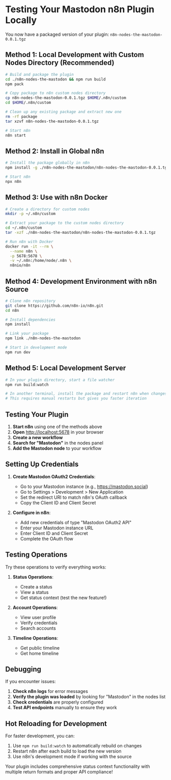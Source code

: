 # Testing Your Mastodon n8n Plugin Locally

You now have a packaged version of your plugin: `n8n-nodes-the-mastodon-0.0.1.tgz`

## Method 1: Local Development with Custom Nodes Directory (Recommended)

```bash
# Build and package the plugin
cd ./n8n-nodes-the-mastodon && npm run build
npm pack

# Copy package to n8n custom nodes directory
cp n8n-nodes-the-mastodon-0.0.1.tgz $HOME/.n8n/custom
cd $HOME/.n8n/custom

# Clean up any existing package and extract new one
rm -rf package
tar xzvf n8n-nodes-the-mastodon-0.0.1.tgz

# Start n8n
n8n start
```

## Method 2: Install in Global n8n

```bash
# Install the package globally in n8n
npm install -g ./n8n-nodes-the-mastodon/n8n-nodes-the-mastodon-0.0.1.tgz

# Start n8n
npx n8n
```

## Method 3: Use with n8n Docker

```bash
# Create a directory for custom nodes
mkdir -p ~/.n8n/custom

# Extract your package to the custom nodes directory
cd ~/.n8n/custom
tar -xzf ./n8n-nodes-the-mastodon/n8n-nodes-the-mastodon-0.0.1.tgz

# Run n8n with Docker
docker run -it --rm \
  --name n8n \
  -p 5678:5678 \
  -v ~/.n8n:/home/node/.n8n \
  n8nio/n8n
```

## Method 4: Development Environment with n8n Source

```bash
# Clone n8n repository
git clone https://github.com/n8n-io/n8n.git
cd n8n

# Install dependencies
npm install

# Link your package
npm link ./n8n-nodes-the-mastodon

# Start in development mode
npm run dev
```

## Method 5: Local Development Server

```bash
# In your plugin directory, start a file watcher
npm run build:watch

# In another terminal, install the package and restart n8n when changes occur
# This requires manual restarts but gives you faster iteration
```

## Testing Your Plugin

1. **Start n8n** using one of the methods above
2. **Open** <http://localhost:5678> in your browser
3. **Create a new workflow**
4. **Search for "Mastodon"** in the nodes panel
5. **Add the Mastodon node** to your workflow

## Setting Up Credentials

1. **Create Mastodon OAuth2 Credentials**:
   - Go to your Mastodon instance (e.g., <https://mastodon.social>)
   - Go to Settings > Development > New Application
   - Set the redirect URI to match n8n's OAuth callback
   - Copy the Client ID and Client Secret

2. **Configure in n8n**:
   - Add new credentials of type "Mastodon OAuth2 API"
   - Enter your Mastodon instance URL
   - Enter Client ID and Client Secret
   - Complete the OAuth flow

## Testing Operations

Try these operations to verify everything works:

1. **Status Operations**:
   - Create a status
   - View a status
   - Get status context (test the new feature!)

2. **Account Operations**:
   - View user profile
   - Verify credentials
   - Search accounts

3. **Timeline Operations**:
   - Get public timeline
   - Get home timeline

## Debugging

If you encounter issues:

1. **Check n8n logs** for error messages
2. **Verify the plugin was loaded** by looking for "Mastodon" in the nodes list
3. **Check credentials** are properly configured
4. **Test API endpoints** manually to ensure they work

## Hot Reloading for Development

For faster development, you can:

1. Use `npm run build:watch` to automatically rebuild on changes
2. Restart n8n after each build to load the new version
3. Use n8n's development mode if working with the source

Your plugin includes comprehensive status context functionality with multiple return formats and proper API compliance!
